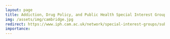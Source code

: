 ```yaml
---
layout: page
title: Addiction, Drug Policy, and Public Health Special Interest Group
img: /assets/img/cambridge.jpg
redirect: https://www.iph.cam.ac.uk/network/special-interest-groups/substance-related-use-disorders-in-public-health-special-interest-group/
importance: 
---
```

